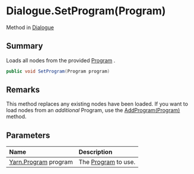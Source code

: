 # Dialogue.SetProgram(Program)

Method in [Dialogue](/docs/api/csharp/yarn.dialogue.md)

## Summary


Loads all nodes from the provided  <a href="yarn.program.md">Program</a> .


```csharp
public void SetProgram(Program program)
```

## Remarks


This method replaces any existing nodes have been loaded. If you
want to load nodes from an _additional_ Program, use the  <a href="yarn.dialogue.addprogram.md">AddProgram(Program)</a>  method.


## Parameters

|Name|Description|
|:---|:---|
|[Yarn.Program](/docs/api/csharp/yarn.program.md) program|The  <a href="yarn.program.md">Program</a>  to use.|

